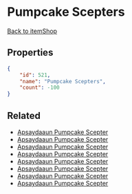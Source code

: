 # Pumpcake Scepters

<no description available>

[Back to itemShop](../item-shops.md)

## Properties

```json
{
    "id": 521,
    "name": "Pumpcake Scepters",
    "count": -100
}
```

## Related

- [Apsaydaaun Pumpcake Scepter](../items/16537-apsaydaaun-pumpcake-scepter.md)
- [Apsaydaaun Pumpcake Scepter](../items/16538-apsaydaaun-pumpcake-scepter.md)
- [Apsaydaaun Pumpcake Scepter](../items/16539-apsaydaaun-pumpcake-scepter.md)
- [Apsaydaaun Pumpcake Scepter](../items/16540-apsaydaaun-pumpcake-scepter.md)
- [Apsaydaaun Pumpcake Scepter](../items/16541-apsaydaaun-pumpcake-scepter.md)
- [Apsaydaaun Pumpcake Scepter](../items/16542-apsaydaaun-pumpcake-scepter.md)
- [Apsaydaaun Pumpcake Scepter](../items/16543-apsaydaaun-pumpcake-scepter.md)
- [Apsaydaaun Pumpcake Scepter](../items/16544-apsaydaaun-pumpcake-scepter.md)

